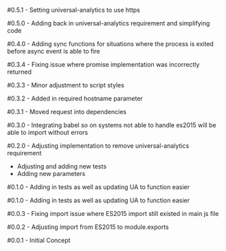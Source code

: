 #0.5.1 - Setting universal-analytics to use https

#0.5.0 - Adding back in universal-analytics requirement and simplifying code

#0.4.0 - Adding sync functions for situations where the process is exited before async event is able to fire

#0.3.4 - Fixing issue where promise implementation was incorrectly returned

#0.3.3 - Minor adjustment to script styles

#0.3.2 - Added in required hostname parameter

#0.3.1 - Moved request into dependencies

#0.3.0 - Integrating babel so on systems not able to handle es2015 will be able to import without errors

#0.2.0 - Adjusting implementation to remove universal-analytics requirement

- Adjusting and adding new tests
- Adding new parameters

#0.1.0 - Adding in tests as well as updating UA to function easier

#0.1.0 - Adding in tests as well as updating UA to function easier

#0.0.3 - Fixing import issue where ES2015 import still existed in main js file

#0.0.2 - Adjusting import from ES2015 to module.exports

#0.0.1 - Initial Concept
